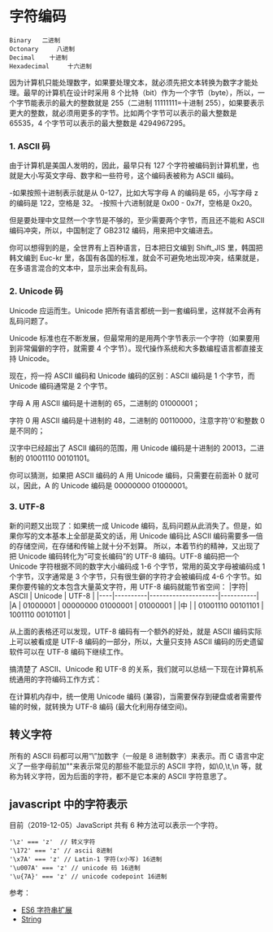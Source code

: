 # 字符编码

```
Binary   二进制
Octonary     八进制
Decimal    十进制
Hexadecimal     十六进制
```

因为计算机只能处理数字，如果要处理文本，就必须先把文本转换为数字才能处理。最早的计算机在设计时采用 8 个比特（bit）作为一个字节（byte），所以，一个字节能表示的最大的整数就是 255（二进制 11111111=十进制 255），如果要表示更大的整数，就必须用更多的字节。比如两个字节可以表示的最大整数是 65535，4 个字节可以表示的最大整数是 4294967295。

### 1. ASCII 码

由于计算机是美国人发明的，因此，最早只有 127 个字符被编码到计算机里，也就是大小写英文字母、数字和一些符号，这个编码表被称为 ASCII 编码。

-如果按照十进制表示就是从 0-127，比如大写字母 A 的编码是 65，小写字母 z 的编码是 122，空格是 32。 -按照十六进制就是 0x00 - 0x7f，空格是 0x20。

但是要处理中文显然一个字节是不够的，至少需要两个字节，而且还不能和 ASCII 编码冲突，所以，中国制定了 GB2312 编码，用来把中文编进去。

你可以想得到的是，全世界有上百种语言，日本把日文编到 Shift_JIS 里，韩国把韩文编到 Euc-kr 里，各国有各国的标准，就会不可避免地出现冲突，结果就是，在多语言混合的文本中，显示出来会有乱码。

### 2. Unicode 码

Unicode 应运而生。Unicode 把所有语言都统一到一套编码里，这样就不会再有乱码问题了。

Unicode 标准也在不断发展，但最常用的是用两个字节表示一个字符（如果要用到非常偏僻的字符，就需要 4 个字节）。现代操作系统和大多数编程语言都直接支持 Unicode。

现在，捋一捋 ASCII 编码和 Unicode 编码的区别：ASCII 编码是 1 个字节，而 Unicode 编码通常是 2 个字节。

字母 A 用 ASCII 编码是十进制的 65，二进制的 01000001；

字符 0 用 ASCII 编码是十进制的 48，二进制的 00110000，注意字符'0'和整数 0 是不同的；

汉字中已经超出了 ASCII 编码的范围，用 Unicode 编码是十进制的 20013，二进制的 01001110 00101101。

你可以猜测，如果把 ASCII 编码的 A 用 Unicode 编码，只需要在前面补 0 就可以，因此，A 的 Unicode 编码是 00000000 01000001。

### 3. UTF-8

新的问题又出现了：如果统一成 Unicode 编码，乱码问题从此消失了。但是，如果你写的文本基本上全部是英文的话，用 Unicode 编码比 ASCII 编码需要多一倍的存储空间，在存储和传输上就十分不划算。
所以，本着节约的精神，又出现了把 Unicode 编码转化为“可变长编码”的 UTF-8 编码。UTF-8 编码把一个 Unicode 字符根据不同的数字大小编码成 1-6 个字节，常用的英文字母被编码成 1 个字节，汉字通常是 3 个字节，只有很生僻的字符才会被编码成 4-6 个字节。如果你要传输的文本包含大量英文字符，用 UTF-8 编码就能节省空间：
|字符| ASCII | Unicode | UTF-8 |
|----|----------|---------------------|-----------|
|A | 01000001 | 00000000 01000001 | 01000001 |
|中 | | 01001110 00101101 | 1001110 00101101 |

从上面的表格还可以发现，UTF-8 编码有一个额外的好处，就是 ASCII 编码实际上可以被看成是 UTF-8 编码的一部分，所以，大量只支持 ASCII 编码的历史遗留软件可以在 UTF-8 编码下继续工作。

搞清楚了 ASCII、Unicode 和 UTF-8 的关系，我们就可以总结一下现在计算机系统通用的字符编码工作方式：

在计算机内存中，统一使用 Unicode 编码 (兼容)，当需要保存到硬盘或者需要传输的时候，就转换为 UTF-8 编码 (最大化利用存储空间)。

## 转义字符

所有的 ASCII 码都可以用“\”加数字（一般是 8 进制数字）来表示。而 C 语言中定义了一些字母前加"\"来表示常见的那些不能显示的 ASCII 字符，如\0,\t,\n 等，就称为转义字符，因为后面的字符，都不是它本来的 ASCII 字符意思了。

## javascript 中的字符表示

目前（2019-12-05）JavaScript 共有 6 种方法可以表示一个字符。

```
'\z' === 'z'  // 转义字符
'\172' === 'z' // ascii 8进制
'\x7A' === 'z' // Latin-1 字符(x小写) 16进制
'\u007A' === 'z' // unicode 码 16进制
'\u{7A}' === 'z' // unicode codepoint 16进制
```

参考：

- [ES6 字符串扩展](http://es6.ruanyifeng.com/#docs/string#%E5%AD%97%E7%AC%A6%E7%9A%84-Unicode-%E8%A1%A8%E7%A4%BA%E6%B3%95)
- [String](https://developer.mozilla.org/zh-CN/docs/Web/JavaScript/Reference/Global_Objects/String)
